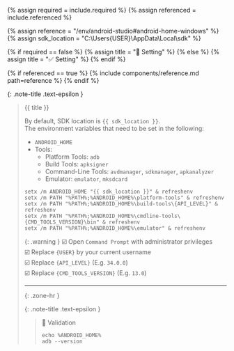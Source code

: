 <!-- LOCATION -->
<!-- _includes/components/android-studio/ -->

<!-- INCLUDE -->
<!-- components/android-studio/home-windows.md -->

<!-- VARIABLES -->
<!-- required:      [true, false], default to true -->
<!-- referenced:    [true, false], default to false -->


<!-- READ VARIABLES -->
{% assign required   = include.required %}
{% assign referenced = include.referenced %}


<!-- ASSIGN CONSTANTS -->
{% assign reference    = "/env/android-studio#android-home-windows" %}
{% assign sdk_location = "C:\Users\{USER}\AppData\Local\sdk" %}


<!-- DECIDE TO DISPLAY THE NECESSITY OF THE INSTALLATION -->
{% if required == false %}
    {% assign title = "🔲 Setting" %}
{% else %}
    {% assign title = "✅ Setting" %}
{% endif %}


<!-- DECIDE TO DISPLAY THE LINK OF THIS COMPONENT -->
{% if referenced == true %}
{% include components/reference.md path=reference %}
{% endif %}


<!-- MAIN CONTENT -->

{: .note-title .text-epsilon }
> {{ title }}
>
> By default, SDK location is `{{ sdk_location }}`.<br>
> The environment variables that need to be set in the following:
> - `ANDROID_HOME`
> - Tools:
>   - Platform Tools: `adb`
>   - Build Tools: `apksigner`
>   - Command-Line Tools: `avdmanager`, `sdkmanager`, `apkanalyzer`
>   - Emulator: `emulator`, `mksdcard`
> 
> ```shell
> setx /m ANDROID_HOME "{{ sdk_location }}" & refreshenv
> setx /m PATH "%PATH%;%ANDROID_HOME%\platform-tools" & refreshenv
> setx /m PATH "%PATH%;%ANDROID_HOME%\build-tools\{API_LEVEL}" & refreshenv
> setx /m PATH "%PATH%;%ANDROID_HOME%\cmdline-tools\{CMD_TOOLS_VERSION}\bin" & refreshenv
> setx /m PATH "%PATH%;%ANDROID_HOME%\emulator" & refreshenv
> ```
>
> {: .warning }
> ☑️ Open `Command Prompt` with administrator privileges<br>
> ☑️ Replace `{USER}` by your current username<br>
> ☑️ Replace `{API_LEVEL}` (E.g. `34.0.0`)<br>
> ☑️ Replace `{CMD_TOOLS_VERSION}` (E.g. `13.0`)
>
> <hr>{: .zone-hr }
> 
> {: .note-title .text-epsilon }
>> 🔲 Validation
>>
>> ```shell
>> echo %ANDROID_HOME%
>> adb --version
>> ```
